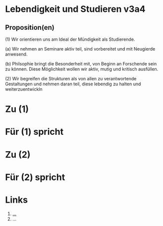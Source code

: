 <!---
   NAME - The NAME of this project is:
ethos

  FILE - The FILENAME of the current file is:
/v3a4.md

  CREATION - This project was CREATED on:
2017-01-28-16:15:00 UTC

  MODIFICATION - This project was last MODIFIED on:
2017-01-28-16:15:00 UTC

  VERSION - The current VERSION of this project is:
<git-commit-hash>-2017-01-28-16:15:00 UTC

  CREATOR(S) - This project was CREATED by:
Michael Czechowski, Martin Maga

  CONTACT - You can CONTACT the creator(s) or developer(s) of this project at:
E-Mail: mail@martinmaga.de

  COPYRIGHT - The COPYRIGHT holder of this project is:
COPYRIGHT (c) 2016 Martin Maga

  LICENSE - This project is LICENSED under the following license:
Martin Maga 2016 CC BY-SA 4.0 https://creativecommons.org

  SUBFILE – This is a SUBFILE! For more INFORMATION on this project go to:
/README.md
--->

# Lebendigkeit und Studieren v3a4

## Proposition(en)

(1) Wir orientieren uns am Ideal der Mündigkeit als Studierende.

  (a) Wir nehmen an Seminare aktiv teil, sind vorbereitet und mit Neugierde anwesend.

  (b) Philsophie bringt die Besonderheit mit, von Beginn an Forschende sein zu können. Diese Möglichkeit wollen wir aktiv, mutig und kritisch ausfüllen.

(2) Wir begreifen die Strukturen als von allen zu verantwortende Gestaltungen und nehmen daran teil, diese lebendig zu halten und weiterzuentwickln



# Zu (1)


# Für (1) spricht



# Zu (2)


# Für (2) spricht



# Links
  1. […](…)
  2. …
